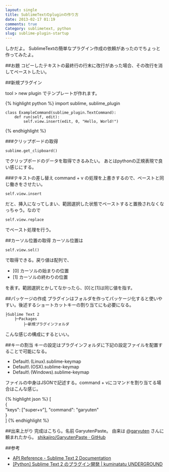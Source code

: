 ```yaml
---
layout: single
title: SublimeTextのpluginの作り方
date: 2013-02-17 01:19
comments: true
Category: sublimetext, python
slug: sublime-plugin-startup
---
```

しかだよ。
SublimeTextの簡単なプラグイン作成の依頼があったのでちょっと作ってみたよ。

##お題
コピーしたテキストの最終行の行末に改行があった場合、その改行を消してペーストしたい。

##新規プラグイン

tool > new plugin でテンプレートが作れます。

{% highlight python %}
    import sublime, sublime_plugin

    class ExampleCommand(sublime_plugin.TextCommand):
        def run(self, edit):
            self.view.insert(edit, 0, "Hello, World!")
{% endhighlight %}

###クリップボードの取得

    sublime.get_clipboard()

でクリップボードのデータを取得できるみたい。
あとはpythonの正規表現で良い感じにする。

###テキストの差し替え
command + v の処理を上書きするので、ペーストと同じ働きをさせたい。

    self.view.insert

だと、挿入になってしまい、範囲選択した状態でペーストすると置換されなくなっちゃう。なので

    self.view.replace

でペースト処理を行う。

##カーソル位置の取得
カーソル位置は

    self.view.sel()

で取得できる。戻り値は配列で、

- [0] カーソルの始まりの位置
- [1] カーソルの終わりの位置

を表す。範囲選択とかしてなかったら、[0]と[1]は同じ値を指す。

##パッケージの作成
プラグインはフォルダを作ってパッケージ化すると使いやすい。後述するショートカットキーの割り当てにも必要になる。

    ├Sublime Text 2
        ├─Packages
            ├─新規プラグインフォルダ
こんな感じの構成にするといい。

##キーの割当
キーの設定はプラグインフォルダに下記の設定ファイルを配置することで可能になる。

- Default\ (Linux).sublime-keymap
- Default\ (OSX).sublime-keymap
- Default\ (Windows).sublime-keymap

ファイルの中身はJSONで記述する。command + vにコマンドを割り当てる場合はこんな感じ。

{% highlight json %}
[  
    {  
        "keys": ["super+v"], "command": "garyuten"  
    }  
]
{% endhighlight %}

##出来上がり
完成はこちら。名前 GaryutenPaste。
由来は [@garyuten](http://twitter.com/garyuten) さんに頼まれたから。
[shikajiro/GaryutenPaste · GitHub](https://github.com/shikajiro/GaryutenPaste)

##参考

- [API Reference - Sublime Text 2 Documentation](http://www.sublimetext.com/docs/2/api_reference.html)
- [[Python] Sublime Text 2 のプラグイン開発 | kuminatatu UNDERGROUND](http://www.lackland.jp/13ug/?p=234)
